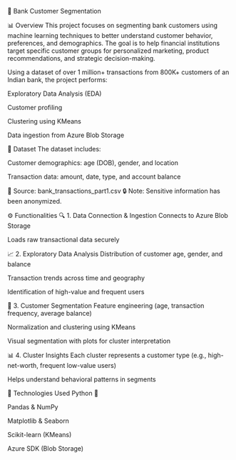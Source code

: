 🏦 Bank Customer Segmentation

📊 Overview
This project focuses on segmenting bank customers using machine learning techniques to better understand customer behavior, preferences, and demographics. The goal is to help financial institutions target specific customer groups for personalized marketing, product recommendations, and strategic decision-making.

Using a dataset of over 1 million+ transactions from 800K+ customers of an Indian bank, the project performs:

Exploratory Data Analysis (EDA)

Customer profiling

Clustering using KMeans

Data ingestion from Azure Blob Storage

📁 Dataset
The dataset includes:

Customer demographics: age (DOB), gender, and location

Transaction data: amount, date, type, and account balance

📂 Source: bank_transactions_part1.csv
🔒 Note: Sensitive information has been anonymized.

⚙️ Functionalities
🔍 1. Data Connection & Ingestion
Connects to Azure Blob Storage

Loads raw transactional data securely

📈 2. Exploratory Data Analysis
Distribution of customer age, gender, and balance

Transaction trends across time and geography

Identification of high-value and frequent users

🤖 3. Customer Segmentation
Feature engineering (age, transaction frequency, average balance)

Normalization and clustering using KMeans

Visual segmentation with plots for cluster interpretation

📊 4. Cluster Insights
Each cluster represents a customer type (e.g., high-net-worth, frequent low-value users)

Helps understand behavioral patterns in segments

🧰 Technologies Used
Python 🐍

Pandas & NumPy

Matplotlib & Seaborn

Scikit-learn (KMeans)

Azure SDK (Blob Storage)

